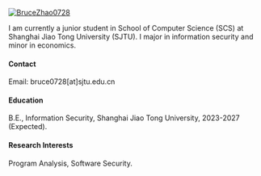 

[![BruceZhao0728](https://img.shields.io/badge/BruceZhao0728-github-blue?logo=github)](https://github.com/BruceZhao0728)

<!-- He is currently a Fellow in the Department of Earth and Planetary Sciences (EPS) at Harvard University. -->

I am currently a junior student in School of Computer Science (SCS) at Shanghai Jiao Tong University (SJTU). I major in information security and minor in economics.

#### Contact

Email: bruce0728[at]sjtu.edu.cn

#### Education

B.E., Information Security, Shanghai Jiao Tong University, 2023-2027 (Expected).

#### Research Interests

Program Analysis, Software Security.

